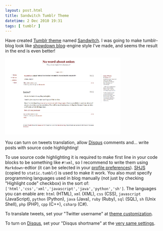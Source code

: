 ```yaml
---
layout: post.html
title: Sandwitch Tumblr Theme
datetime: 2 Dec 2010 19:31
tags: [ tumblr ]
---
```


Have created [Tumblr theme](http://www.tumblr.com/theme/18012) named [Sandwitch](http://uncyclopedia.wikia.com/wiki/Sandwitch). I was going to make tumblr-blog look like [showdown blog](http://code.google.com/p/showdown-blog/)-engine style I've made, and seems the result in the end is even better!

![Screenshot](assets/en/tumblr-sandwitch-theme/screen.png)

You can turn on tweets translation, allow [Disqus](http://disqus.com) comments and... write posts with source code highlighting!

To use source code highlighting it is required to make first line in your code blocks to be something like `#!xml`, so I recommend to write them using `Markdown`-edtior (it can be selected in your [profile preferences](http://www.tumblr.com/preferences)). [SHJS](http://shjs.sourceforge.net/) (copied to `static.tumblr`) is used to make it work. You also must specify programming languages used in blog manually (not just by checking "Highlight code" checkbox) in the sort of: `['html','css','xml','javascript','java','python','sh']`. The languages you can enable are: `html` (HTML), `xml` (XML), `css` (CSS), `javascript` (JavaScript), `python` (Python), `java` (Java), `ruby` (Ruby), `sql` (SQL), `sh` (Unix Shell), `php` (PHP), `cpp` (C++), `csharp` (C\#).

To translate tweets, set your "Twitter username" at [theme customization](http://www.tumblr.com/customize).

To turn on [Disqus](http://disqus.com), set your "Disqus shortname" at the [very same settings](http://www.tumblr.com/customize).
